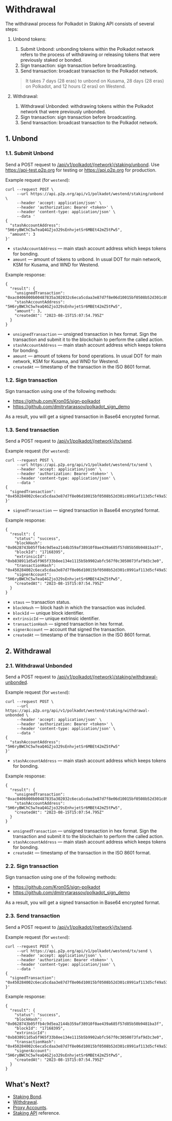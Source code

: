 # Withdrawal

The withdrawal process for Polkadot in Staking API consists of several steps:

1. Unbond tokens:

   1. Submit Unbond: unbonding tokens within the Polkadot network refers to the process of withdrawing or releasing tokens that were previously staked or bonded.
   2. Sign transaction: sign transaction before broadcasting.
   3. Send transaction: broadcast transaction to the Polkadot network.

   > It takes 7 days (28 eras) to unbond on Kusama, 28 days (28 eras) on Polkadot, and 12 hours (2 eras) on Westend.

2. Withdrawal:

   1. Withdrawal Unbonded: withdrawing tokens within the Polkadot network that were previously unbonded.
   2. Sign transaction: sign transaction before broadcasting.
   3. Send transaction: broadcast transaction to the Polkadot network.

## 1. Unbond

### 1.1. Submit Unbond

Send a POST request to [/api/v1/polkadot/{network}/staking/unbond](). Use https://api-test.p2p.org for testing or https://api.p2p.org for production.

Example request (for `westend`):

```curl
curl --request POST \
     --url https://api.p2p.org/api/v1/polkadot/westend/staking/unbond \
     --header 'accept: application/json' \
     --header 'authorization: Bearer <token>' \
     --header 'content-type: application/json' \
     --data '
{
  "stashAccountAddress": "5H6ryBWChC5w7eaQ4GZjo329sEnhvjetSr6MBEt42mZ5tPw5",
  "amount": 3
}'
```

- `stashAccountAddress` — main stash account address which keeps tokens for bonding.
- `amount` — amount of tokens to unbond. In usual DOT for main network, KSM for Kusama, and WND for Westend.

Example response:

```curl
{
  "result": {
    "unsignedTransaction": "0xac0406000b00487835a302032c6eca5cdaa3e87d7f8e06d10015bf0508b52d301c8991af113d5cf49a53553f",
    "stashAccountAddress": "5H6ryBWChC5w7eaQ4GZjo329sEnhvjetSr6MBEt42mZ5tPw5",
    "amount": 3,
    "createdAt": "2023-08-15T15:07:54.795Z"
  }
}
```

- `unsignedTransaction` — unsigned transaction in hex format. Sign the transaction and submit it to the blockchain to perform the called action.
- `stashAccountAddress` — main stash account address which keeps tokens for bonding.
- `amount` — amount of tokens for bond operations. In usual DOT for main network, KSM for Kusama, and WND for Westend.
- `createdAt` — timestamp of the transaction in the ISO 8601 format.

### 1.2. Sign transaction

Sign transaction using one of the following methods:

- https://github.com/Kron0S/sign-polkadot
- https://github.com/dmitrytarassov/polkadot_sign_demo

As a result, you will get a signed transaction in Base64 encrypted format.

### 1.3. Send transaction

Send a POST request to [/api/v1/polkadot/{network}/tx/send]().

Example request (for `westend`):

```curl
curl --request POST \
     --url https://api.p2p.org/api/v1/polkadot/westend/tx/send \
     --header 'accept: application/json' \
     --header 'authorization: Bearer <token>' \
     --header 'content-type: application/json' \
     --data '
{
  "signedTransaction": "0x450284002c6eca5cdaa3e87d7f8e06d10015bf0508b52d301c8991af113d5cf49a53553f01befdb7fa39c5a995a8d58676a0513d082be"
}'
```

- `signedTransaction` — signed transaction in Base64 encrypted format.

Example response:

```curl
{
  "result": {
    "status": "success",
    "blockHash": "0x0628743b05ffb4c9d5ea2144b359af38910f0ae439a685f57d85b50b9481ba3f",
    "blockId": "17168395",
    "extrinsicId": "0xb838911d5a5f965f33b8ee134e1115b5b9902abfc567f0c3050073faf9d3c3e0",
    "transactionHash": "0x450284002c6eca5cdaa3e87d7f8e06d10015bf0508b52d301c8991af113d5cf49a53553f01befdb7fa39c5a995a8d58676a0513d082be",
    "signerAccount": "5H6ryBWChC5w7eaQ4GZjo329sEnhvjetSr6MBEt42mZ5tPw5",
    "createdAt": "2023-08-15T15:07:54.795Z"
  }
}
```

- `staus` — transaction status.
- `blockHash` — block hash in which the transaction was included.
- `blockId` — unique block identifier.
- `extrinsicId` — unique extrinsic identifier.
- `transactionHash` — signed transaction in hex format.
- `signerAccount` — account that signed the transaction.
- `createdAt` — timestamp of the transaction in the ISO 8601 format.

## 2. Withdrawal

### 2.1. Withdrawal Unbonded

Send a POST request to [/api/v1/polkadot/{network}/staking/withdrawal-unbonded]().

Example request (for `westend`):

```curl
curl --request POST \
     --url https://api.p2p.org/api/v1/polkadot/westend/staking/withdrawal-unbonded \
     --header 'accept: application/json' \
     --header 'authorization: Bearer <token>' \
     --header 'content-type: application/json' \
     --data '
{
  "stashAccountAddress": "5H6ryBWChC5w7eaQ4GZjo329sEnhvjetSr6MBEt42mZ5tPw5"
}'
```

- `stashAccountAddress` — main stash account address which keeps tokens for bonding.

Example response:

```curl
{
  "result": {
    "unsignedTransaction": "0xac0406000b00487835a302032c6eca5cdaa3e87d7f8e06d10015bf0508b52d301c8991af113d5cf49a53553f",
    "stashAccountAddress": "5H6ryBWChC5w7eaQ4GZjo329sEnhvjetSr6MBEt42mZ5tPw5",
    "createdAt": "2023-08-15T15:07:54.795Z"
  }
}
```

- `unsignedTransaction` — unsigned transaction in hex format. Sign the transaction and submit it to the blockchain to perform the called action.
- `stashAccountAddress` — main stash account address which keeps tokens for bonding.
- `createdAt` — timestamp of the transaction in the ISO 8601 format.

### 2.2. Sign transaction

Sign transaction using one of the following methods:

- https://github.com/Kron0S/sign-polkadot
- https://github.com/dmitrytarassov/polkadot_sign_demo

As a result, you will get a signed transaction in Base64 encrypted format.

### 2.3. Send transaction

Send a POST request to [/api/v1/polkadot/{network}/tx/send]().

Example request (for `westend`):

```curl
curl --request POST \
     --url https://api.p2p.org/api/v1/polkadot/westend/tx/send \
     --header 'accept: application/json' \
     --header 'authorization: Bearer <token>' \
     --header 'content-type: application/json' \
     --data '
{
  "signedTransaction": "0x450284002c6eca5cdaa3e87d7f8e06d10015bf0508b52d301c8991af113d5cf49a53553f01befdb7fa39c5a995a8d58676a0513d082be"
}'
```

Example response:

```curl
{
  "result": {
    "status": "success",
    "blockHash": "0x0628743b05ffb4c9d5ea2144b359af38910f0ae439a685f57d85b50b9481ba3f",
    "blockId": "17168395",
    "extrinsicId": "0xb838911d5a5f965f33b8ee134e1115b5b9902abfc567f0c3050073faf9d3c3e0",
    "transactionHash": "0x450284002c6eca5cdaa3e87d7f8e06d10015bf0508b52d301c8991af113d5cf49a53553f01befdb7fa39c5a995a8d58676a0513d082be",
    "signerAccount": "5H6ryBWChC5w7eaQ4GZjo329sEnhvjetSr6MBEt42mZ5tPw5",
    "createdAt": "2023-08-15T15:07:54.795Z"
  }
}
```

## What's Next?

- [Staking Bond]().
- [Withdrawal]().
- [Proxy Accounts]().
- [Staking API](ref:ethereum) reference.